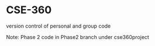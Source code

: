 # CSE-360
version control of personal and group code

Note: Phase 2 code in Phase2 branch under cse360project
